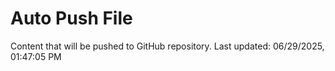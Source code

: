# Auto Push File

Content that will be pushed to GitHub repository.
Last updated: 06/29/2025, 01:47:05 PM